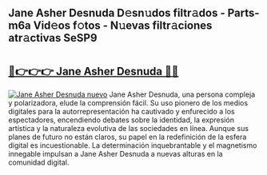 ## Jane Asher Desnuda D𝚎sn𝚞dos filtr𝚊dos - Parts-m6a Vid𝚎os f𝚘tos - N𝚞evas filtr𝚊ciones atr𝚊ctivas SeSP9

# <h2><a href="http://mb6237.tromn.icu/?c=Jane+Asher+Desnuda">🔗👉👉👉 Jane Asher Desnuda 🔗🔗</a></h2>

[![Jane Asher Desnuda nuevo](https://i.imgur.com/pEAQMta.gif)](http://mb6237.tromn.icu/?c=Jane+Asher+Desnuda)
Jane Asher Desnuda, una persona compleja y polarizadora, elude la comprensión fácil. Su uso pionero de los medios digitales para la autorrepresentación ha cautivado y enfurecido a los espectadores, encendiendo debates sobre la identidad, la expresión artística y la naturaleza evolutiva de las sociedades en línea. Aunque sus planes de futuro no están claros, su papel en la redefinición de la esfera digital es incuestionable. La determinación inquebrantable y el magnetismo innegable impulsan a Jane Asher Desnuda a nuevas alturas en la comunidad digital.
